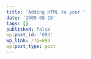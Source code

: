 ```yaml
---
title: 'Adding HTML to your '
date: '2009-08-18'
tags: []
published: false
wp:post_id: '693'
wp_link: /?p=693
wp:post_type: post
---
```


